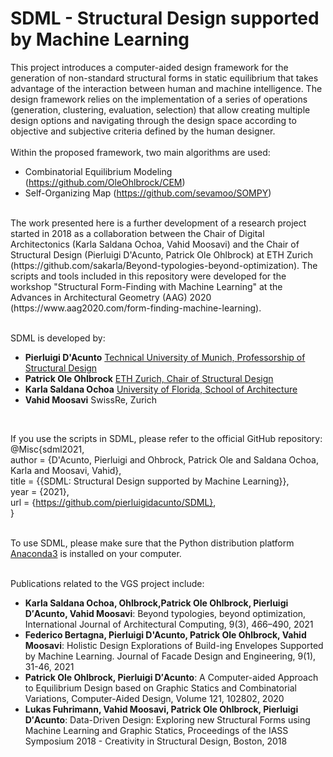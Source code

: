 # SDML - Structural Design supported by Machine Learning

This project introduces a computer-aided design framework for the generation of non-standard structural forms in static equilibrium that takes advantage of the interaction between human and machine intelligence. The design framework relies on the implementation of a series of operations (generation, clustering, evaluation, selection) that allow creating multiple design options and  navigating through the design space according to objective and subjective criteria defined by the human designer. 
<br>
<br>
Within the proposed framework, two main algorithms are used: 
- Combinatorial Equilibrium Modeling (https://github.com/OleOhlbrock/CEM)
- Self-Organizing Map (https://github.com/sevamoo/SOMPY)
<br>
The work presented here is a further development of a research project started in 2018 as a collaboration between the Chair of Digital Architectonics (Karla Saldana Ochoa, Vahid Moosavi) and the Chair of Structural Design (Pierluigi D'Acunto, Patrick Ole Ohlbrock) at ETH Zurich (https://github.com/sakarla/Beyond-typologies-beyond-optimization). The scripts and tools included in this repository were developed for the workshop "Structural Form-Finding with Machine Learning" at the Advances in Architectural Geometry (AAG) 2020 (https://www.aag2020.com/form-finding-machine-learning). 
<br>
<br>

SDML is developed by:
- __Pierluigi D'Acunto__ [Technical University of Munich, Professorship of Structural Design](https://www.arc.ed.tum.de/sd/startseite/)
- __Patrick Ole Ohlbrock__ [ETH Zurich, Chair of Structural Design](https://schwartz.arch.ethz.ch/)
- __Karla Saldana Ochoa__ [University of Florida, School of Architecture](https://www.ai-share-lab.com/)
- __Vahid Moosavi__ SwissRe, Zurich
<br>

If you use the scripts in SDML, please refer to the official GitHub repository: <br>
@Misc{sdml2021, <br>
author = {D'Acunto, Pierluigi and Ohbrock, Patrick Ole and Saldana Ochoa, Karla and Moosavi, Vahid}, <br>
title = {{SDML: Structural Design supported by Machine Learning}}, <br>
year = {2021}, <br>
url = {https://github.com/pierluigidacunto/SDML}, <br>
}
<br>
<br>

To use SDML, please make sure that the Python distribution platform [Anaconda3](https://www.anaconda.com/products/individual) is installed on your computer.
<br>
<br>

Publications related to the VGS project include:
- __Karla Saldana Ochoa, Ohlbrock,Patrick Ole Ohlbrock, Pierluigi D′Acunto, Vahid Moosavi__: Beyond typologies, beyond optimization, International Journal of Architectural Computing, 9(3), 466–490, 2021
- __Federico Bertagna, Pierluigi D'Acunto, Patrick Ole Ohlbrock, Vahid Moosavi__: Holistic Design Explorations of Build-ing Envelopes Supported by Machine Learning. Journal of Facade Design and Engineering, 9(1), 31-46, 2021
- __Patrick Ole Ohlbrock, Pierluigi D′Acunto__: A Computer-aided Approach to Equilibrium Design based on Graphic Statics and Combinatorial Variations, Computer-Aided Design, Volume 121, 102802, 2020
- __Lukas Fuhrimann, Vahid Moosavi, Patrick Ole Ohlbrock, Pierluigi D′Acunto__: Data-Driven Design: Exploring new Structural Forms using Machine Learning and Graphic Statics, Proceedings of the IASS Symposium 2018 - Creativity in Structural Design, Boston, 2018
